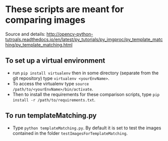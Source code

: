 # These scripts are meant for comparing images

Source and details: http://opencv-python-tutroals.readthedocs.io/en/latest/py_tutorials/py_imgproc/py_template_matching/py_template_matching.html

## To set up a virtual environment
 - run `pip install virtualenv` then in some directory (separate from the git repository) type `virtualenv <yourEnvName>`.
 - To access the virtualenv type `source /path/to/<yourEnvName>/bin/activate`.
 - Then to install the requirements for these comparison scripts, type `pip install -r /path/to/requirements.txt`.

## To run templateMatching.py
 - Type `python templateMatching.py`. By default it is set to test the images contained in the folder `testImagesForTemplateMatching`.





